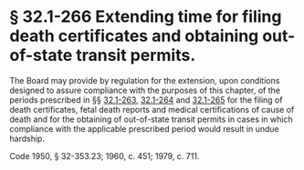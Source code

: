 # § 32.1-266 Extending time for filing death certificates and obtaining out-of-state transit permits.

<p>The Board may provide by regulation for the extension, upon conditions designed to assure compliance with the purposes of this chapter, of the periods prescribed in §§ <a href='http://law.lis.virginia.gov/vacode/32.1-263/'>32.1-263</a>, <a href='http://law.lis.virginia.gov/vacode/32.1-264/'>32.1-264</a> and <a href='http://law.lis.virginia.gov/vacode/32.1-265/'>32.1-265</a> for the filing of death certificates, fetal death reports and medical certifications of cause of death and for the obtaining of out-of-state transit permits in cases in which compliance with the applicable prescribed period would result in undue hardship.</p><p>Code 1950, § 32-353.23; 1960, c. 451; 1979, c. 711.</p>